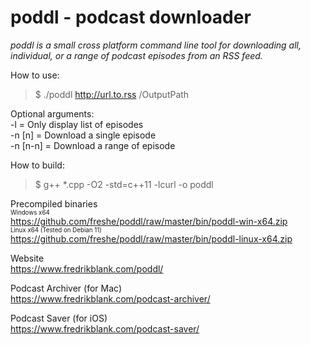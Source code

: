 # poddl - podcast downloader
*poddl is a small cross platform command line tool for downloading all, individual, or a range of podcast episodes from an RSS feed.*

How to use:  
> $ ./poddl http://url.to.rss /OutputPath

Optional arguments:  
-l = Only display list of episodes  
-n [n] = Download a single episode  
-n [n-n] = Download a range of episode

How to build:
> $ g++ *.cpp -O2 -std=c++11 -lcurl -o poddl

Precompiled binaries  
<sub><sup>Windows x64</sup></sub>  
https://github.com/freshe/poddl/raw/master/bin/poddl-win-x64.zip  
<sub><sup>Linux x64 (Tested on Debian 11)</sup></sub>  
https://github.com/freshe/poddl/raw/master/bin/poddl-linux-x64.zip

Website  
https://www.fredrikblank.com/poddl/

Podcast Archiver (for Mac)  
https://www.fredrikblank.com/podcast-archiver/

Podcast Saver (for iOS)  
https://www.fredrikblank.com/podcast-saver/